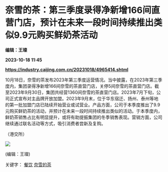 # 奈雪的茶：第三季度录得净新增166间直营门店，预计在未来一段时间持续推出类似9.9元购买鲜奶茶活动
**编辑：王璨**

**2023-10-18 11:45**

**https://industry.caijing.com.cn/20231018/4965414.shtml**

10月18日，奈雪的茶发布2023年第三季度运营情况。当中披露，在2023年第三季度内，集团录得净新增166间奈雪的茶直营门店，关停5间奈雪的茶直营门店。截至2023年9月30日，集团共经营1360间奈雪的茶直营门店。2023年7月下旬，公司正式宣布对主品牌开放加盟。2023年9月末，位于华东宿迁、扬州、泰州等地的第一批加盟门店已陆续开始营业或试营业。产品方面，公司于本季度推出了9.9元购买鲜奶茶的活动，并预计在未来一段时间持续推出类似的活动。于本季度内，鲜奶茶销售占比有明显提升，或将有助提振集团的冬季销售表现。营销方面，公司继续通过联名活动等方式，吸引消费者尝新及复购。

（港交所）

![](https://tx1.cdn.caijing.com.cn/2014-03-27/114048455.jpg)

(编辑：王璨)

关键字： [餐饮](https://app.caijing.com.cn/tags.php?tag=%E9%A4%90%E9%A5%AE "餐饮") [奈雪的茶](https://app.caijing.com.cn/tags.php?tag=%E5%A5%88%E9%9B%AA%E7%9A%84%E8%8C%B6 "奈雪的茶")